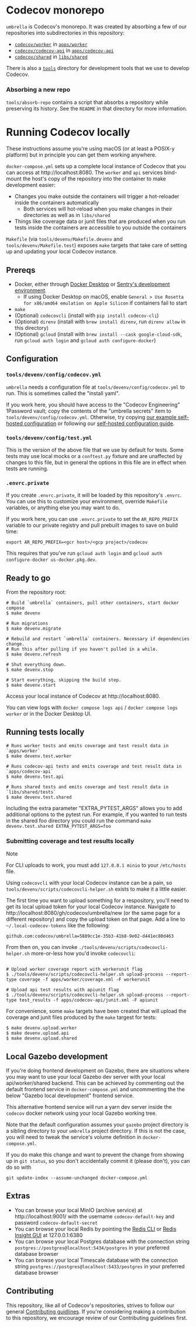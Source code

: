 # Codecov monorepo

`umbrella` is Codecov's monorepo. It was created by absorbing a few of our repositories into subdirectories in this repository:

- [`codecov/worker`](https://github.com/codecov/worker) in [`apps/worker`](apps/worker)
- [`codecov/codecov-api`](https://github.com/codecov/codecov-api) in [`apps/codecov-api`](apps/codecov-api)
- [`codecov/shared`](https://github.com/codecov/shared) in [`libs/shared`](libs/shared)

There is also a [`tools`](tools) directory for development tools that we use to develop Codecov.

### Absorbing a new repo

`tools/absorb-repo` contains a script that absorbs a repository while preserving its history. See the `README` in that directory for more information.

# Running Codecov locally

These instructions assume you're using macOS (or at least a POSIX-y platform) but in principle you can get them working anywhere.

`docker-compose.yml` sets up a complete local instance of Codecov that you can access at http://localhost:8080. The `worker` and `api` services bind-mount the host's copy of the repository into the container to make development easier:

- Changes you make outside the containers will trigger a hot-reloader inside the containers automatically
  - Both services will hot-reload when you make changes in their directories as well as in `libs/shared`
- Things like coverage data or junit files that are produced when you run tests inside the containers are accessible to you outside the containers

`Makefile` (via `tools/devenv/Makefile.devenv` and `tools/devenv/Makefile.test`) exposes `make` targets that take care of setting up and updating your local Codecov instance.

## Prereqs

- Docker, either through [Docker Desktop](https://docs.docker.com/desktop/) or [Sentry's development environment](https://develop.sentry.dev/development-infrastructure/environment/).
  - If using Docker Desktop on macOS, enable `General > Use Rosetta for x86/amd64 emulation on Apple Silicon` if containers fail to start
- `make`
- (Optional) `codecovcli` (install with `pip install codecov-cli`)
- (Optional) `direnv` (install with `brew install direnv`, run `direnv allow` in this directory)
- (Optional) `gcloud` (install with `brew install --cask google-cloud-sdk`, run `gcloud auth login` and `gcloud auth configure-docker`)

## Configuration

### `tools/devenv/config/codecov.yml`

`umbrella` needs a configuration file at `tools/devenv/config/codecov.yml` to run. This is sometimes called the "install yaml".

If you work here, you should have access to the "Codecov Engineering" 1Password vault; copy the contents of the "umbrella secrets" item to `tools/devenv/config/codecov.yml`. Otherwise, try copying [our example self-hosted configuration](https://github.com/codecov/self-hosted/blob/main/config/codecov.yml) or following our [self-hosted configuration guide](https://docs.codecov.com/docs/configuration).

### `tools/devenv/config/test.yml`
This is the version of the above file that we use by default for tests. Some tests may use local mocks or a `conftest.py` fixture and are unaffected by changes to this file, but in general the options in this file are in effect when tests are running.

### `.envrc.private`

If you create `.envrc.private`, it will be loaded by this repository's `.envrc`. You can use this to customize your environment, override `Makefile` variables, or anything else you may want to do.

If you work here, you can use `.envrc.private` to set the `AR_REPO_PREFIX` variable to our private registry and pull prebuilt images to save on build time:

```
export AR_REPO_PREFIX=<gcr host>/<gcp project>/codecov
```

This requires that you've run `gcloud auth login` and `gcloud auth configure-docker us-docker.pkg.dev`.

## Ready to go

From the repository root:

```
# Build `umbrella` containers, pull other containers, start docker compose
$ make devenv

# Run migrations
$ make devenv.migrate

# Rebuild and restart `umbrella` containers. Necessary if dependencies change.
# Run this after pulling if you haven't pulled in a while.
$ make devenv.refresh

# Shut everything down.
$ make devenv.stop

# Start everything, skipping the build step.
$ make devenv.start
```

Access your local instance of Codecov at http://localhost:8080.

You can view logs with `docker compose logs api` / `docker compose logs worker` or in the Docker Desktop UI.

## Running tests locally

```
# Runs worker tests and emits coverage and test result data in `apps/worker`
$ make devenv.test.worker

# Runs codecov-api tests and emits coverage and test result data in `apps/codecov-api`
$ make devenv.test.api

# Runs shared tests and emits coverage and test result data in `libs/shared/tests`
$ make devenv.test.shared
```

Including the extra parameter "EXTRA_PYTEST_ARGS" allows you to add additional options to the pytest run. For example, if you wanted to run tests in the shared foo directory you could
run the command `make devenv.test.shared EXTRA_PYTEST_ARGS=foo`

### Submitting coverage and test results locally

> [!NOTE]
> For CLI uploads to work, you must add `127.0.0.1 minio` to your `/etc/hosts` file.

Using `codecovcli` with your local Codecov instance can be a pain, so `tools/devenv/scripts/codecovcli-helper.sh` exists to make it a little easier.

The first time you want to upload something for a respository, you'll need to get its local upload token for your local Codecov instance. Navigate to http://localhost:8080/gh/codecov/umbrella/new (or the same page for a different repository) and copy the upload token on that page. Add a line to `~/.local-codecov-tokens` like the following:

```
github.com:codecov/umbrella=5889cc1e-35b3-41b8-9e02-d441ec80d463
```

From then on, you can invoke `./tools/devenv/scripts/codecovcli-helper.sh` more-or-less how you'd invoke `codecovcli`:

```

# Upload worker coverage report with workerunit flag
$ ./tools/devenv/scripts/codecovcli-helper.sh upload-process --report-type coverage -f apps/worker/coverage.xml -F workerunit

# Upload api test results with apiunit flag
$ ./tools/devenv/scripts/codecovcli-helper.sh upload-process --report-type test_results -f apps/codecov-api/junit.xml -F apiunit
```

For convenience, some `make` targets have been created that will upload the coverage and junit files produced by the `make` targest for tests:

```
$ make devenv.upload.worker
$ make devenv.upload.api
$ make devenv.upload.shared
```

## Local Gazebo development

If you're doing frontend development on Gazebo, there are situations where you
may want to use your local Gazebo dev server with your local api/worker/shared
backend. This can be achieved by commenting out the default frontend service in
`docker-compose.yml` and uncommenting the the below "Gazebo local development"
frontend service.

This alternative frontend service will run a yarn dev server inside the
`codecov` docker network using your local Gazebo working tree.

Note that the default configuration assumes your `gazebo` project directory is
a sibling directory to your `umbrella` project directory. If this is not the
case, you will need to tweak the service's volume definition in
`docker-compose.yml`.

If you do make this change and want to prevent the change from showing up in
`git status`, so you don't accidentally commit it (please don't), you can do
so with

```
git update-index --assume-unchanged docker-compose.yml
```

## Extras

- You can browse your local MinIO (archive service) at http://localhost:9001/ with the username `codecov-default-key` and password `codecov-default-secret`
- You can browse your local Redis by pointing the [Redis CLI](https://redis.io/docs/latest/develop/tools/cli/) or [Redis Insight GUI](https://redis.io/insight/) at 127.0.0.1:6380
- You can browse your local Postgres database with the connection string `postgres://postgres@localhost:5434/postgres` in your preferred database browser
- You can browse your local Timescale database with the connection string `postgres://postgres@localhost:5433/postgres` in your preferred database browser

## Contributing

This repository, like all of Codecov's repositories, strives to follow our general [Contributing guidlines](https://github.com/codecov/contributing). If you're considering making a contribution to this repository, we encourage review of our Contributing guidelines first.
